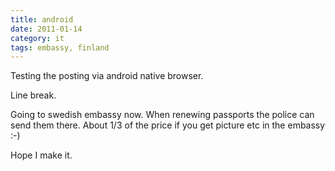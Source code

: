 ```yaml
---
title: android
date: 2011-01-14
category: it
tags: embassy, finland
---
```


Testing the posting via android native browser.

Line break.

Going to swedish embassy now. When renewing passports the police can send them there. About 1/3 of the price if you get picture etc in the embassy :-)

Hope I make it.
